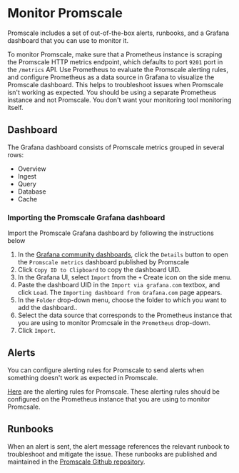 # Monitor Promscale
Promscale includes a set of out-of-the-box alerts, runbooks, and a Grafana
dashboard that you can use to monitor it.

<highlight type="note"> To monitor Promscale, make sure that a Prometheus
instance is scraping the Promscale HTTP metrics endpoint, which defaults to port `9201`
port in the `/metrics` API. Use Prometheus to evaluate the Promscale alerting
rules, and configure Prometheus as a data source in Grafana to visualize the
Promscale dashboard. This helps to troubleshoot issues when Promscale isn't
working as expected. You should be using a separate Prometheus instance and not Promscale.
You don't want your monitoring tool monitoring itself.
</highlight>

## Dashboard

The Grafana dashboard consists of Promscale metrics grouped in several rows:
* Overview
* Ingest
* Query
* Database
* Cache

<procedure>

### Importing the Promscale Grafana dashboard

Import the Promscale Grafana dashboard by following the instructions below

1.  In the [Grafana community dashboards][grafana-promscale-dashboard], click
    the `Details` button to open the `Promscale metrics` dashboard published by
    Promscale
1.  Click `Copy ID to Clipboard` to copy the dashboard UID.
1.  In the Grafana UI, select `Import` from the `+` Create icon on the side
    menu.
1.  Paste the dashboard UID in the `Import via grafana.com` textbox, and click
    `Load`. The `Importing dashboard from Grafana.com` page appears.
1.  In  the `Folder` drop-down menu, choose the folder to which you want to add
    the dashboard..
1.  Select the data source that corresponds to the Prometheus instance that you 
    are using to monitor Promcsale in the `Prometheus` drop-down.
1.  Click `Import`.

</procedure>

## Alerts

You can configure alerting rules for Promscale to send alerts when something
doesn't work as expected in Promscale.

[Here][promscale-alerting-rules] are the alerting rules for Promscale. These
alerting rules should be configured on the Prometheus instance that you
are using to monitor Promcsale.

## Runbooks

When an alert is sent, the alert message references the relevant runbook to
troubleshoot and mitigate the issue. These runbooks are published and maintained
in the [Promscale Github repository][promscale-runbooks].

[grafana-promscale-dashboard]: https://grafana.com/grafana/dashboards/16241
[promscale-alerting-rules]: https://raw.githubusercontent.com/timescale/promscale/master/docs/mixin/alerts/alerts.yaml
[promscale-runbooks]: https://github.com/timescale/promscale/tree/master/docs/runbooks
